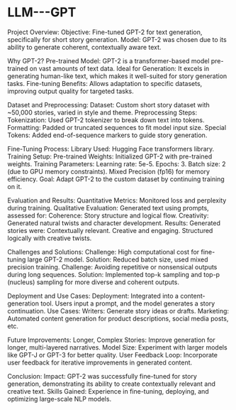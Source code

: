 # LLM---GPT

Project Overview:
Objective: Fine-tuned GPT-2 for text generation, specifically for short story generation.
Model: GPT-2 was chosen due to its ability to generate coherent, contextually aware text.

Why GPT-2?
Pre-trained Model: GPT-2 is a transformer-based model pre-trained on vast amounts of text data.
Ideal for Generation: It excels in generating human-like text, which makes it well-suited for story generation tasks.
Fine-tuning Benefits: Allows adaptation to specific datasets, improving output quality for targeted tasks.

Dataset and Preprocessing:
Dataset: Custom short story dataset with ~50,000 stories, varied in style and theme.
Preprocessing Steps:
Tokenization: Used GPT-2 tokenizer to break down text into tokens.
Formatting: Padded or truncated sequences to fit model input size.
Special Tokens: Added end-of-sequence markers to guide story generation.

Fine-Tuning Process:
Library Used: Hugging Face transformers library.
Training Setup:
Pre-trained Weights: Initialized GPT-2 with pre-trained weights.
Training Parameters:
Learning rate: 5e-5.
Epochs: 3.
Batch size: 2 (due to GPU memory constraints).
Mixed Precision (fp16) for memory efficiency.
Goal: Adapt GPT-2 to the custom dataset by continuing training on it.

Evaluation and Results:
Quantitative Metrics: Monitored loss and perplexity during training.
Qualitative Evaluation: Generated text using prompts, assessed for:
Coherence: Story structure and logical flow.
Creativity: Generated natural twists and character development.
Results: Generated stories were:
Contextually relevant.
Creative and engaging.
Structured logically with creative twists.

Challenges and Solutions:
Challenge: High computational cost for fine-tuning large GPT-2 model.
Solution: Reduced batch size, used mixed precision training.
Challenge: Avoiding repetitive or nonsensical outputs during long sequences.
Solution: Implemented top-k sampling and top-p (nucleus) sampling for more diverse and coherent outputs.

Deployment and Use Cases:
Deployment: Integrated into a content-generation tool.
Users input a prompt, and the model generates a story continuation.
Use Cases:
Writers: Generate story ideas or drafts.
Marketing: Automated content generation for product descriptions, social media posts, etc.

Future Improvements:
Longer, Complex Stories: Improve generation for longer, multi-layered narratives.
Model Size: Experiment with larger models like GPT-J or GPT-3 for better quality.
User Feedback Loop: Incorporate user feedback for iterative improvements in generated content.

Conclusion:
Impact: GPT-2 was successfully fine-tuned for story generation, demonstrating its ability to create contextually relevant and creative text.
Skills Gained: Experience in fine-tuning, deploying, and optimizing large-scale NLP models.
